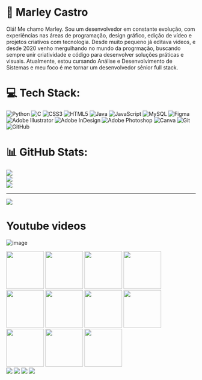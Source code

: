 # 🚀 Marley Castro
Olá! Me chamo Marley. Sou um desenvolvedor em constante evolução, com experiências nas áreas de programação, design gráfico, edição de vídeo e projetos criativos com tecnologia. Desde muito pequeno já editava videos, e desde 2020 venho mergulhando no mundo da progrmação, buscando sempre unir criatividade e código para desenvolver soluções práticas e visuais. Atualmente, estou cursando Análise e Desenvolvimento de Sistemas e meu foco é me tornar um desenvolvedor sênior full stack.


# 💻 Tech Stack:
![Python](https://img.shields.io/badge/python-3670A0?style=for-the-badge&logo=python&logoColor=ffdd54) ![C](https://img.shields.io/badge/c-%2300599C.svg?style=for-the-badge&logo=c&logoColor=white) ![CSS3](https://img.shields.io/badge/css3-%231572B6.svg?style=for-the-badge&logo=css3&logoColor=white) ![HTML5](https://img.shields.io/badge/html5-%23E34F26.svg?style=for-the-badge&logo=html5&logoColor=white) ![Java](https://img.shields.io/badge/java-%23ED8B00.svg?style=for-the-badge&logo=openjdk&logoColor=white) ![JavaScript](https://img.shields.io/badge/javascript-%23323330.svg?style=for-the-badge&logo=javascript&logoColor=%23F7DF1E) ![MySQL](https://img.shields.io/badge/mysql-4479A1.svg?style=for-the-badge&logo=mysql&logoColor=white) ![Figma](https://img.shields.io/badge/figma-%23F24E1E.svg?style=for-the-badge&logo=figma&logoColor=white) ![Adobe Illustrator](https://img.shields.io/badge/adobe%20illustrator-%23FF9A00.svg?style=for-the-badge&logo=adobe%20illustrator&logoColor=white) ![Adobe InDesign](https://img.shields.io/badge/Adobe%20InDesign-49021F?style=for-the-badge&logo=adobeindesign&logoColor=FF3366) ![Adobe Photoshop](https://img.shields.io/badge/adobe%20photoshop-%2331A8FF.svg?style=for-the-badge&logo=adobe%20photoshop&logoColor=white) ![Canva](https://img.shields.io/badge/Canva-%2300C4CC.svg?style=for-the-badge&logo=Canva&logoColor=white) ![Git](https://img.shields.io/badge/git-%23F05033.svg?style=for-the-badge&logo=git&logoColor=white) ![GitHub](https://img.shields.io/badge/github-%23121011.svg?style=for-the-badge&logo=github&logoColor=white)
# 📊 GitHub Stats:
![](https://github-readme-stats.vercel.app/api?username=MarleyCastro&theme=graywhite&hide_border=false&include_all_commits=true&count_private=false)<br/>
![](https://nirzak-streak-stats.vercel.app/?user=MarleyCastro&theme=graywhite&hide_border=false)<br/>
![](https://github-readme-stats.vercel.app/api/top-langs/?username=MarleyCastro&theme=graywhite&hide_border=false&include_all_commits=true&count_private=false&layout=compact)

---
[![](https://visitcount.itsvg.in/api?id=MarleyCastro&icon=0&color=1)](https://visitcount.itsvg.in)

# Youtube videos
![image](https://github.com/user-attachments/assets/6c5e39ea-d268-4b18-aff6-670551073798)

<div>
  <img src="https://cdn.jsdelivr.net/gh/devicons/devicon@latest/icons/html5/html5-plain-wordmark.svg"  style="width: 100px;"/>
  <img src="https://cdn.jsdelivr.net/gh/devicons/devicon@latest/icons/css3/css3-plain-wordmark.svg"  style="width: 100px;"/> 
  <img src="https://cdn.jsdelivr.net/gh/devicons/devicon@latest/icons/javascript/javascript-plain.svg"  style="width: 100px;"/>
  <img src="https://cdn.jsdelivr.net/gh/devicons/devicon@latest/icons/java/java-original.svg"  style="width: 100px;"/>
  <img src="https://cdn.jsdelivr.net/gh/devicons/devicon@latest/icons/c/c-plain.svg"  style="width: 100px;"/>
  <img src="https://cdn.jsdelivr.net/gh/devicons/devicon@latest/icons/canva/canva-original.svg"  style="width: 100px;"/>
  <img src="https://cdn.jsdelivr.net/gh/devicons/devicon@latest/icons/figma/figma-original.svg"  style="width: 100px;"/>
  <img src="https://cdn.jsdelivr.net/gh/devicons/devicon@latest/icons/mysql/mysql-original-wordmark.svg"  style="width: 100px;"/>
  <img src="https://cdn.jsdelivr.net/gh/devicons/devicon@latest/icons/git/git-plain-wordmark.svg"  style="width: 100px;"/>
  <img src="https://cdn.jsdelivr.net/gh/devicons/devicon@latest/icons/github/github-original-wordmark.svg"  style="width: 100px;"/>
  <img src="https://cdn.jsdelivr.net/gh/devicons/devicon@latest/icons/python/python-original-wordmark.svg"  style="width: 100px;"/>
<div/>
 
<div> 
 <a href="https://www.youtube.com/@MarleyCode_1" target="_blank"><img src="https://img.shields.io/badge/YouTube-FF0000?style=for-the-badge&logo=youtube&logoColor=white" target="_blank"></a>
  <a href="https://www.instagram.com/marleycn_/" target="_blank"><img src="https://img.shields.io/badge/-Instagram-%23E4405F?style=for-the-badge&logo=instagram&logoColor=white" target="_blank"></a>
  <a href = "cmarley949@gmail.com"><img src="https://img.shields.io/badge/-Gmail-%23333?style=for-the-badge&logo=gmail&logoColor=white" target="_blank"></a>
  <a href="https://www.linkedin.com/in/marley-castro-9001061ab/" target="_blank"><img src="https://img.shields.io/badge/-LinkedIn-%230077B5?style=for-the-badge&logo=linkedin&logoColor=white" target="_blank"></a> 
  
</div>
